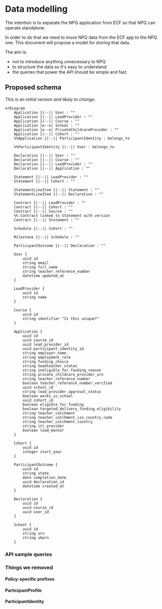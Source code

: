 # Data modelling

The intention is to separate the NPQ application from ECF so that NPQ can operate standalone.

In order to do that we need to move NPQ data from the ECF app to the NPQ one. This document
will propose a model for storing that data.

The aim is:

* not to introduce anything unnecessary to NPQ
* to structure the data so it's easy to understand
* the queries that power the API should be simple and fast

## Proposed schema

_This is an initial version and likely to change_.

```mermaid
erDiagram
    Application }|--|| User : ""
    Application }|--|| LeadProvider : ""
    Application }|--|| Course : ""
    Application }o--o| School : ""
    Application }o--o| PrivateChildcareProvider : ""
    Application }|--|| Cohort : ""
    %%Application }|--|| ParticipantIdentity : belongs_to

    %%ParticipantIdentity }|--|| User : belongs_to

    Declaration }|--|| User : ""
    Declaration }|--|| Course : ""
    Declaration }|--|| LeadProvider : ""
    Declaration }|--|| Application : ""

    Statement }|--|| LeadProvider : ""
    Statement }|--|| Cohort : ""

    StatementLineItem }|--|| Statement : ""
    StatementLineItem }|--|| Declaration : ""

    Contract }|--|| LeadProvider : ""
    Contract }|--|| Cohort : ""
    Contract }|--|| Course : ""
    %% Contract linked to Statement with version
    Contract }|--|| Statement : ""

    Schedule }|--|| Cohort : ""
    
    Milestone }|--|| Schedule : ""

    ParticipantOutcome }|--|| Declaration : ""

    User {
        uuid id
        string email
        string full_name
        string teacher_reference_number
        datetime updated_at
    }

    LeadProvider {
        uuid id
        string name
    }

    Course {
        uuid id
        string identifier "Is this unique?"
    }

    Application {
        uuid id
        uuid course_id
        uuid lead_provider_id
        uuid participant_identity_id
        string employer_name
        string employment_role
        string funding_choice
        string headteacher_status
        string ineligible_for_funding_reason
        string private_childcare_provider_urn
        string teacher_reference_number
        boolean teacher_reference_number_verified
        uuid school_id
        string lead_provider_approval_status
        boolean works_in_school
        uuid cohort_id
        boolean eligible_for_funding
        boolean targeted_delivery_funding_eligibility
        string teacher_catchment
        string teacher_catchment_iso_country_code
        string teacher_catchment_country
        string itt_provider
        boolean lead_mentor
    }

    Cohort {
        uuid id
        integer start_year
    }

    ParticipantOutcome {
        uuid id
        string state
        date completion_date
        uuid declaration_id
        datetime created_at
    }

    Declaration {
        uuid id
        uuid course_id
        uuid user_id
    }

    School {
        uuid id
        string urn
        string ukprn
    }
```

### API sample queries

### Things we removed

#### Policy-specific prefixes
#### ParticipantProfile
#### ParticipantIdentity

